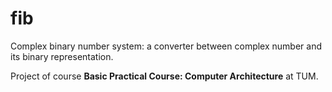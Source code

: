 # fib

Complex binary number system: a converter between complex number and its binary representation.

Project of course **Basic Practical Course: Computer Architecture** at TUM.
